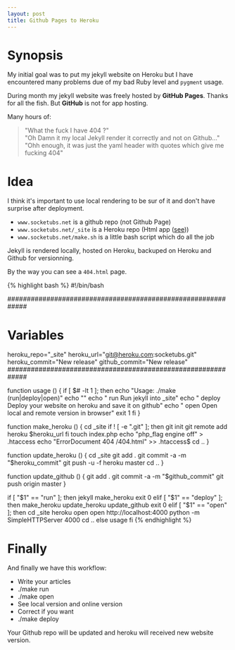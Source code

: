 ```yaml
---
layout: post
title: Github Pages to Heroku
---
```


# Synopsis

My initial goal was to put my jekyll website on Heroku but I have encountered many problems due of my bad Ruby level and ``pygment`` usage.

During month my jekyll website was freely hosted by __GitHub Pages__. Thanks for all the fish. But __GitHub__ is not for app hosting. 

Many hours of:

> "What the fuck I have 404 ?"  
> "Oh Damn it my local Jekyll render it correctly and not on Github..."  
> "Ohh enough, it was just the yaml header with quotes which give me fucking 404"

# Idea

I think it's important to use local rendering to be sur of it and don't have surprise after deployment.

* ``www.socketubs.net`` is a github repo (not Github Page)
* ``www.socketubs.net/_site`` is a Heroku repo (Html app ([see][1]))
* ``www.socketubs.net/make.sh`` is a little bash script which do all the job

Jekyll is rendered locally, hosted on Heroku, backuped on Heroku and Github for versionning.

By the way you can see a ``404.html`` page.

{% highlight bash %}
#!/bin/bash

#############################################################
# Variables
heroku_repo="_site"
heroku_url="git@heroku.com:socketubs.git"
heroku_commit="New release"
github_commit="New release"
#############################################################

function usage () {
	if [ $# -lt 1 ]; then
		echo "Usage: ./make (run|deploy|open)"
		echo ""
		echo " run         Run jekyll into _site"
		echo " deploy      Deploy your website on heroku and save it on github"
		echo " open        Open local and remote version in browser"
		exit 1
	fi
}

function make_heroku () {
	cd _site
	if ! [ -e ".git" ]; then
		git init
		git remote add heroku $heroku_url
	fi
	touch index.php
	echo "php_flag engine off" > .htaccess
	echo "ErrorDocument 404 /404.html" >> .htaccess$
	cd ..
}

function update_heroku () {
	cd _site
	git add .
	git commit -a -m "$heroku_commit"
	git push -u -f heroku master
	cd ..
}

function update_github () {
	git add .
	git commit -a -m "$github_commit"
	git push origin master
}

if [ "$1" == "run" ]; then
	jekyll
	make_heroku
	exit 0
elif [ "$1" == "deploy" ]; then
	make_heroku
	update_heroku
	update_github
	exit 0
elif [ "$1" == "open" ]; then
	cd _site
	heroku open
	open http://localhost:4000
	python -m SimpleHTTPServer 4000
	cd ..
else
	usage
fi
{% endhighlight %}

# Finally

And finally we have this workflow:

* Write your articles
* ./make run
* ./make open
* See local version and online version
* Correct if you want
* ./make deploy

Your Github repo will be updated and heroku will received new website version.

[1]: http://kennethreitz.com/static-sites-on-heroku-cedar.html